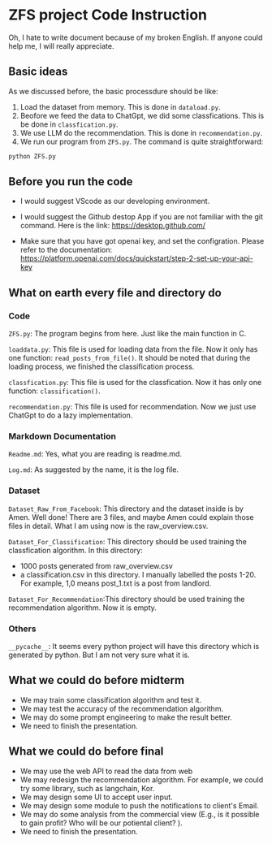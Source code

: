 # ZFS project Code Instruction

Oh, I hate to write document because of my broken English. If anyone could help me, I will really appreciate.

## Basic ideas
As we discussed before, the basic processdure should be like:

1. Load the dataset from memory. This is done in `dataload.py`.
2. Beofore we feed the data to ChatGpt, we did some classfications. This is be done in `classfication.py`.
3. We use LLM do the recommendation. This is done in `recommendation.py`.
4. We run our program from `ZFS.py`. The command is quite straightforward:
```python
python ZFS.py
```

## Before you run the code
* I would suggest VScode as our developing environment.

* I would suggest the Github destop App if you are not familiar with the git command. Here is the link: https://desktop.github.com/

* Make sure that you have got openai key, and set the configration. Please refer to the documentation: https://platform.openai.com/docs/quickstart/step-2-set-up-your-api-key

## What on earth every file and directory do
### Code
`ZFS.py`: The program begins from here. Just like the main function in C.

`loaddata.py`: This file is used for loading data from the file. Now it only has one function: `read_posts_from_file()`. It should be noted that during the loading process, we finished the classification process.

`classfication.py`: This file is used for the classfication. Now it has only one function: `classification()`.

`recommendation.py`: This file is used for recommendation. Now we just use ChatGpt to do a lazy implementation. 

### Markdown Documentation
`Readme.md`: Yes, what you are reading is readme.md.

`Log.md`: As suggested by the name, it is the log file.

### Dataset
`Dataset_Raw_From_Facebook`: This directory and the dataset inside is by Amen. Well done! There are 3 files, and maybe Amen could explain those files in detail. What I am using now is the raw_overview.csv.

`Dataset_For_Classification`: This directory should be used training the classfication algorithm. In this directory:

- 1000 posts generated from raw_overview.csv
- a classification.csv in this directory. I manually labelled the posts 1-20. For example, 1,0 means post_1.txt is a post from landlord.

`Dataset_For_Recommendation`:This directory should be used training the recommendation algorithm. Now it is empty.

### Others
`__pycache__`: It seems every python project will have this directory which is generated by python. But I am not very sure what it is. 

## What we could do before midterm
* We may train some classification algorithm and test it.
* We may test the accuracy of the recommendation algorithm.
* We may do some prompt engineering to make the result better.
* We need to finish the presentation.

## What we could do before final
- We may use the web API to read the data from web
- We may redesign the recommendation algorithm. For example, we could try some library, such as langchain, Kor.
- We may design some UI to accept user input.
- We may design some module to push the notifications to client's Email.
- We may do some analysis from the commercial view (E.g., is it possible to gain profit? Who will be our potiental client? ).
- We need to finish the presentation.